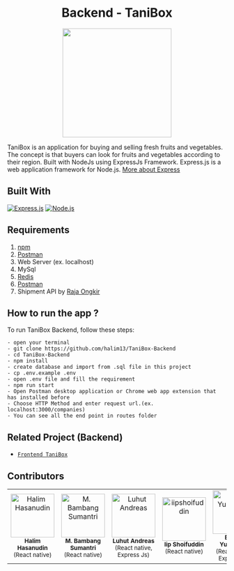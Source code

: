 
<h1 align="center">Backend - TaniBox</h1>
<p align="center">
  <img width="250" src="https://raw.githubusercontent.com/iipshoifuddin/TaniBox-ReactNative/master/src/public/images/logo.png"/>
</p>

TaniBox is an application for buying and selling fresh fruits and vegetables. The concept is that buyers can look for fruits and vegetables according to their region. Built with NodeJs using ExpressJs Framework.
Express.js is a web application framework for Node.js. [More about Express](https://en.wikipedia.org/wiki/Express.js)

## Built With
[![Express.js](https://img.shields.io/badge/Express.js-4.x-orange.svg?style=rounded-square)](https://expressjs.com/en/starter/installing.html)
[![Node.js](https://img.shields.io/badge/Node.js-v.10.16-green.svg?style=rounded-square)](https://nodejs.org/)

## Requirements
1. <a href="https://www.npmjs.com/">npm</a>
2. <a href="https://www.getpostman.com/">Postman</a>
3. Web Server (ex. localhost)
4. MySql
5. [Redis](https://redis.io/)
6. [Postman](https://www.getpostman.com/)
7. Shipment API by [Raja Ongkir](https://rajaongkir.com/)

## How to run the app ?
To run TaniBox Backend, follow these steps:
```
- open your terminal
- git clone https://github.com/halim13/TaniBox-Backend
- cd TaniBox-Backend
- npm install
- create database and import from .sql file in this project
- cp .env.example .env
- open .env file and fill the requirement
- npm run start
- Open Postman desktop application or Chrome web app extension that has installed before
- Choose HTTP Method and enter request url.(ex. localhost:3000/companies)
- You can see all the end point in routes folder
```

## Related Project (Backend)

- [`Frontend TaniBox`](https://github.com/iipshoifuddin/TaniBox-ReactNative)

## Contributors

<center>
<ul>

</ul>
  <table align="center">
    <tr>
      <td align="center">
        <a href="https://github.com/halim13">
          <img width="100" src="https://avatars0.githubusercontent.com/u/11336853?s=460&v=4" alt="Halim Hasanudin"><br/>
        </a>
          <sub><b>Halim Hasanudin</b></sub><br/>
          <sub>(React native)</sub>
      </td>
      <td align="center">
        <a href="https://github.com/MBambangSumantri">
          <img width="100" src="https://avatars2.githubusercontent.com/u/57070723?s=400&v=4" alt="M. Bambang Sumantri"><br/>
        </a>
          <sub><b>M. Bambang Sumantri</b></sub><br/>
          <sub>(React native)</sub>
      </td>
      <td align="center">
        <a href="https://github.com/MBambangSumantri">
          <img width="100" src="https://avatars2.githubusercontent.com/u/46220032?s=460&v=4" alt="Luhut Andreas"><br/>
        </a>
          <sub><b>Luhut Andreas</b></sub><br/>
          <sub>(React native, Express Js)</sub>
      </td>
      <td align="center">
        <a href="https://github.com/iipshoifuddin">
          <img width="100" src="https://avatars3.githubusercontent.com/u/57024333?s=400&v=4" alt="iipshoifuddin"><br/>
        </a>
          <sub><b>Iip Shoifuddin</b></sub><br/>
          <sub>(React native)</sub>
      </td>
      <td align="center">
        <a href="https://github.com/bayuyuhartono">
          <img width="100" src="https://avatars2.githubusercontent.com/u/48350051?s=460&v=4" alt="Bayu P Yuhartono"><br/>
        </a>
          <sub><b>Bayu P Yuhartono</b></sub><br/>
          <sub>(React native, Express Js)</sub>
      </td>
      <td align="center">
        <a href="https://github.com/reihnagm">
          <img width="100" src="https://avatars1.githubusercontent.com/u/17222339?s=460&v=4" alt="Reihan Agam"><br/>
        </a>
          <sub><b>Reihan Agam</b></sub><br/>
          <sub>(React native, Express Js)</sub>
      </td>
    </tr>
  </table>
</center>
